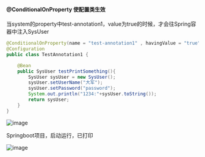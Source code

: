 #### @ConditionalOnProperty 使配置类生效

当system的property中test-annotation1，value为true的时候，才会往Spring容器中注入SysUser

```java
@ConditionalOnProperty(name = "test-annotation1" , havingValue = "true")
@Configuration
public class TestAnnotation1 {

    @Bean
    public SysUser testPrintSomething(){
        SysUser sysUser = new SysUser();
        sysUser.setUserName("大军");
        sysUser.setPassword("password");
        System.out.println("1234:"+sysUser.toString());
        return sysUser;
    }
}
```

![image](https://user-images.githubusercontent.com/97614802/183326124-24aa7e14-e2a3-4c41-862d-0a31dd121dcc.png)

Springboot项目，启动运行，已打印

![image](https://user-images.githubusercontent.com/97614802/183326214-d427d546-887f-41e2-b22c-524641bb9a78.png)
